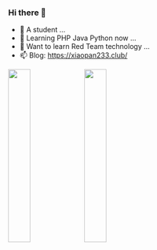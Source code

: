 ### Hi there 👋


- 🔭 A student ...
- 🌱 Learning PHP Java Python now ...
- 👯 Want to learn Red Team technology ...
- 📫 Blog: https://xiaopan233.club/
<img src="https://github-readme-stats.vercel.app/api?username=xiaopan233&show_icons=true&theme=radical" width=30%/>
<img src="https://github-readme-stats.vercel.app/api/top-langs/?username=xiaopan233&show_icons=true&layout=compact&theme=radical" width=30%/>


<!--
**xiaopan233/xiaopan233** is a ✨ _special_ ✨ repository because its `README.md` (this file) appears on your GitHub profile.

Here are some ideas to get you started:

- 🔭 I’m currently working on ...
- 🌱 I’m currently learning ...
- 👯 I’m looking to collaborate on ...
- 🤔 I’m looking for help with ...
- 💬 Ask me about ...
- 📫 How to reach me: ...
- 😄 Pronouns: ...
- ⚡ Fun fact: ...
-->
